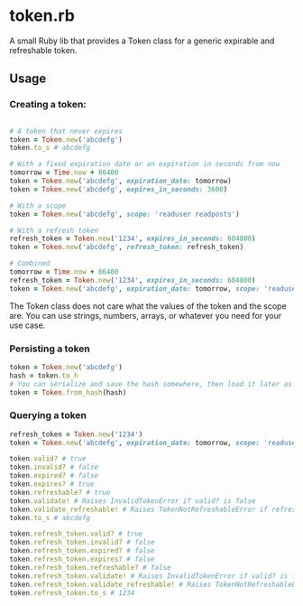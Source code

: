 # token.rb

A small Ruby lib that provides a Token class for a generic expirable and refreshable token.

## Usage

### Creating a token:
```ruby

# A token that never expires
token = Token.new('abcdefg')
token.to_s # abcdefg

# With a fixed expiration date or an expiration in seconds from now
tomorrow = Time.now + 86400
token = Token.new('abcdefg', expiration_date: tomorrow)
token = Token.new('abcdefg', expires_in_seconds: 3600)

# With a scope
token = Token.new('abcdefg', scope: 'readuser readposts')

# With a refresh token
refresh_token = Token.new('1234', expires_in_seconds: 604800)
token = Token.new('abcdefg', refresh_token: refresh_token)

# Combined
tomorrow = Time.now + 86400
refresh_token = Token.new('1234', expires_in_seconds: 604800)
token = Token.new('abcdefg', expiration_date: tomorrow, scope: 'readuser readposts', refresh_token: refresh_token)
```

The Token class does not care what the values of the token and the scope are. You can use strings, numbers, arrays, or whatever you need for your use case.

### Persisting a token
```ruby
token = Token.new('abcdefg')
hash = token.to_h
# You can serialize and save the hash somewhere, then load it later as follows
token = Token.from_hash(hash)
```

### Querying a token
```ruby
refresh_token = Token.new('1234')
token = Token.new('abcdefg', expiration_date: tomorrow, scope: 'readuser readposts', refresh_token: refresh_token)

token.valid? # true
token.invalid? # false
token.expired? # false
token.expires? # true
token.refreshable? # true
token.validate! # Raises InvalidTokenError if valid? is false
token.validate_refreshable! # Raises TokenNotRefreshableError if refreshable? is false
token.to_s # abcdefg

token.refresh_token.valid? # true
token.refresh_token.invalid? # false
token.refresh_token.expired? # false
token.refresh_token.expires? # false
token.refresh_token.refreshable? # false
token.refresh_token.validate! # Raises InvalidTokenError if valid? is false
token.refresh_token.validate_refreshable! # Raises TokenNotRefreshableError if refreshable? is false
token.refresh_token.to_s # 1234
